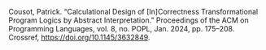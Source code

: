 Cousot, Patrick. “Calculational Design of [In]Correctness Transformational Program Logics by Abstract Interpretation.” Proceedings of the ACM on Programming Languages, vol. 8, no. POPL, Jan. 2024, pp. 175–208. Crossref, <a href='https://doi.org/10.1145/3632849' target='_blank'>https://doi.org/10.1145/3632849</a>.